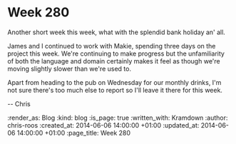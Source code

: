 Week 280
========

Another short week this week, what with the splendid bank holiday an' all.

James and I continued to work with Makie, spending three days on the project this week. We're continuing to make progress but the unfamiliarity of both the language and domain certainly makes it feel as though we're moving slightly slower than we're used to.

Apart from heading to the pub on Wednesday for our monthly drinks, I'm not sure there's too much else to report so I'll leave it there for this week.

-- Chris

:render_as: Blog
:kind: blog
:is_page: true
:written_with: Kramdown
:author: chris-roos
:created_at: 2014-06-06 14:00:00 +01:00
:updated_at: 2014-06-06 14:00:00 +01:00
:page_title: Week 280
